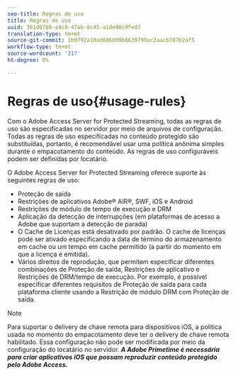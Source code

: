 ```yaml
---
seo-title: Regras de uso
title: Regras de uso
uuid: 361d07b9-e4c8-47ab-8c45-a1de98c9fed7
translation-type: tm+mt
source-git-commit: 1b9792a10ad606b99b6639799ac2aacb707b2af5
workflow-type: tm+mt
source-wordcount: '217'
ht-degree: 0%

---
```



# Regras de uso{#usage-rules}

Com o Adobe Access Server for Protected Streaming, todas as regras de uso são especificadas no servidor por meio de arquivos de configuração. Todas as regras de uso especificadas no conteúdo protegido são substituídas, portanto, é recomendável usar uma política anônima simples durante o empacotamento do conteúdo. As regras de uso configuráveis podem ser definidas por locatário.

O Adobe Access Server for Protected Streaming oferece suporte às seguintes regras de uso:

* Proteção de saída
* Restrições de aplicativos Adobe® AIR®, SWF, iOS e Android
* Restrições de módulo de tempo de execução e DRM
* Aplicação da detecção de interrupções (em plataformas de acesso a Adobe que suportam a detecção de parada)
* O Cache de Licenças está desativado por padrão. O cache de licenças pode ser ativado especificando a data de término do armazenamento em cache ou um tempo em cache permitido (a partir do momento em que a licença é emitida).
* Vários direitos de reprodução, que permitem especificar diferentes combinações de Proteção de saída, Restrições de aplicativo e Restrições de DRM/tempo de execução. Por exemplo, é possível especificar diferentes requisitos de Proteção de saída para cada plataforma cliente usando a Restrição de módulo DRM com Proteção de saída.

>[!NOTE]
>
>Para suportar o delivery de chave remota para dispositivos iOS, a política usada no momento do empacotamento deve ter o delivery de chave remota habilitado. Essa configuração não pode ser modificada por meio da configuração do locatário no servidor. ***A Adobe Primetime é necessária para criar aplicativos iOS que possam reproduzir conteúdo protegido pelo Adobe Access.***


